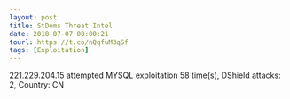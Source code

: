 ```yaml
---
layout: post
title: StDoms Threat Intel
date: 2018-07-07 00:00:21
tourl: https://t.co/nQqfuM3qSf
tags: [Exploitation]
---
```

221.229.204.15 attempted MYSQL exploitation 58 time(s), DShield attacks: 2, Country: CN